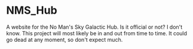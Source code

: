 # NMS_Hub
A website for the No Man's Sky Galactic Hub. Is it official or not? I don't know. This project will most likely be in and out from time to time. It could go dead at any moment, so don't expect much.
